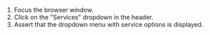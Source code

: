 1. Focus the browser window.
2. Click on the "Services" dropdown in the header.
3. Assert that the dropdown menu with service options is displayed.